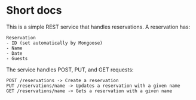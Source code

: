 Short docs
==============

This is a simple REST service that handles reservations. A reservation has:

```
Reservation
- ID (set automatically by Mongoose)
- Name
- Date
- Guests
```

The service handles POST, PUT, and GET requests:

```
POST /reservations -> Create a reservation
PUT /reservations/name -> Updates a reservation with a given name
GET /reservations/name -> Gets a reservation with a given name
```